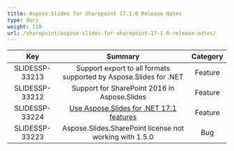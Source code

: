 ```yaml
---
title: Aspose.Slides for Sharepoint 17.1.0 Release Notes
type: docs
weight: 110
url: /sharepoint/aspose-slides-for-sharepoint-17-1-0-release-notes/
---
```


|**Key** |**Summary** |**Category** |
| :-: | :-: | :-: |
|SLIDESSP-33213|Support export to all formats supported by Aspose.Slides for .NET|Feature|
|SLIDESSP-33212|Support for SharePoint 2016 in Aspose.Slides|Feature|
|SLIDESSP-33224|[Use Aspose.Slides for .NET 17.1 features](https://docs.aspose.com/display/slidesnet/Aspose.Slides+for+.NET+17.1.0+Release+Notes)|Feature|
|SLIDESSP-33223|Aspose.Slides.SharePoint license not working with 1.5.0|Bug|


